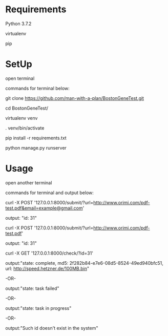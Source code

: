 # Requirements
Python 3.7.2

virtualenv

pip
# SetUp
open terminal

commands for terminal below:

git clone https://github.com/man-with-a-plan/BostonGeneTest.git

cd BostonGeneTest/

virtualenv venv

. venv/bin/activate

pip install -r requirements.txt

python manage.py runserver
# Usage
open another terminal

commands for terminal and output below:

curl -X POST '127.0.0.1:8000/submit/?url=http://www.orimi.com/pdf-test.pdf&email=example@gmail.com'

output: "id: 31"

curl -X POST '127.0.0.1:8000/submit/?url=http://www.orimi.com/pdf-test.pdf'

output: "id: 31"

curl -X GET '127.0.0.1:8000/check/?id=31'

output:"state: complete, md5: 2f282b84-e7e6-08d5-8524-49ed940bfc51, url: http://speed.hetzner.de/100MB.bin"

-OR-

output:"state: task failed"

-OR-

output:"state: task in progress"

-OR-

output:"Such id doesn't exist in the system"

